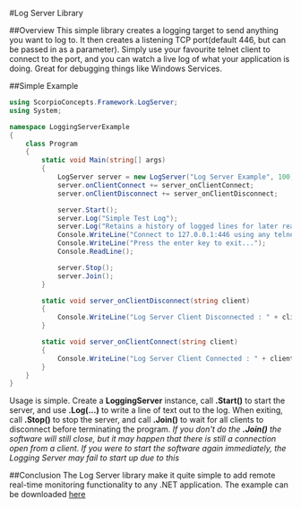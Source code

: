 #Log Server Library

##Overview
This simple library creates a logging target to send anything you want to log to.
It then creates a listening TCP port(default 446, but can be passed in as a parameter).
Simply use your favourite telnet client to connect to the port, and you can watch a live log of what your 
application is doing. Great for debugging things like Windows Services.

##Simple Example
```csharp
using ScorpioConcepts.Framework.LogServer;
using System;

namespace LoggingServerExample
{
    class Program
    {
        static void Main(string[] args)
        {
            LogServer server = new LogServer("Log Server Example", 100);
            server.onClientConnect += server_onClientConnect;
            server.onClientDisconnect += server_onClientDisconnect;

            server.Start();
            server.Log("Simple Test Log");
            server.Log("Retains a history of logged lines for later reading");
            Console.WriteLine("Connect to 127.0.0.1:446 using any telnet client to see log server in action");
            Console.WriteLine("Press the enter key to exit...");
            Console.ReadLine();

            server.Stop();
            server.Join();
        }

        static void server_onClientDisconnect(string client)
        {
            Console.WriteLine("Log Server Client Disconnected : " + client);
        }

        static void server_onClientConnect(string client)
        {
            Console.WriteLine("Log Server Client Connected : " + client);
        }
    }
}
```

Usage is simple. Create a **LoggingServer** instance, call **.Start()** to start the server, and use **.Log(...)**
to write a line of text out to the log. When exiting, call **.Stop()** to stop the server, and call **.Join()**
to wait for all clients to disconnect before terminating the program. _If you don't do the **.Join()** the
software will still close, but it may happen that there is still a connection open from a client. If you
were to start the software again immediately, the Logging Server may fail to start up due to this_

##Conclusion
The Log Server library make it quite simple to add remote real-time monitoring functionality to any .NET application. The example can be downloaded [here](http://www.geekhangar.co.za/ScorpioConcepts/framework/LoggingServerExample.zip)
